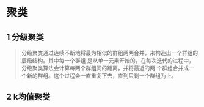 # 聚类

## 1 分级聚类

> 分级聚类通过连续不断地将最为相似的群组两两合并，来构造出一个群组的层级结构。其中每一个群组
> 是从单一元素开始的，在每次迭代的过程中，分级聚类算法会计算每两个群组间的距离，并将最近的两
> 个群组合并成一个新的群组。这个过程会一直重复下去，直到只剩一个群组为止。

## 2 k均值聚类
